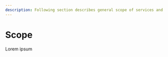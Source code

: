 ```yaml
---
description: Following section describes general scope of services and deliverables
---
```


# Scope

Lorem ipsum

